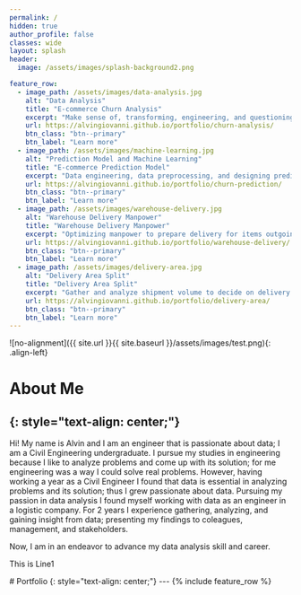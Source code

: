 ```yaml
---
permalink: /
hidden: true
author_profile: false
classes: wide
layout: splash
header:
  image: /assets/images/splash-background2.png

feature_row:
  - image_path: /assets/images/data-analysis.jpg
    alt: "Data Analysis"
    title: "E-commerce Churn Analysis"
    excerpt: "Make sense of, transforming, engineering, and questioning data to find useful information."
    url: https://alvingiovanni.github.io/portfolio/churn-analysis/
    btn_class: "btn--primary"
    btn_label: "Learn more"
  - image_path: /assets/images/machine-learning.jpg
    alt: "Prediction Model and Machine Learning"
    title: "E-commerce Prediction Model"
    excerpt: "Data engineering, data preprocessing, and designing prediction model with machine learning."
    url: https://alvingiovanni.github.io/portfolio/churn-prediction/
    btn_class: "btn--primary"
    btn_label: "Learn more"
  - image_path: /assets/images/warehouse-delivery.jpg
    alt: "Warehouse Delivery Manpower"
    title: "Warehouse Delivery Manpower"
    excerpt: "Optimizing manpower to prepare delivery for items outgoing from warehouse"
    url: https://alvingiovanni.github.io/portfolio/warehouse-delivery/
    btn_class: "btn--primary"
    btn_label: "Learn more"
  - image_path: /assets/images/delivery-area.jpg
    alt: "Delivery Area Split"
    title: "Delivery Area Split"
    excerpt: "Gather and analyze shipment volume to decide on delivery area."
    url: https://alvingiovanni.github.io/portfolio/delivery-area/
    btn_class: "btn--primary"
    btn_label: "Learn more"
---
```

![no-alignment]({{ site.url }}{{ site.baseurl }}/assets/images/test.png){: .align-left}
# About Me
{: style="text-align: center;"}
---
 Hi! My name is Alvin and I am an engineer that is passionate about data; I am a Civil Engineering undergraduate. I pursue my studies in engineering because I like to analyze problems and come up with its solution; for me engineering was a way I could solve real problems. However, having working a year as a Civil Engineer I found that data is essential in analyzing problems and its solution; thus I grew passionate about data. Pursuing my passion in data analysis I found myself working with data as an engineer in a logistic company. For 2 years I experience gathering, analyzing, and gaining insight from data; presenting my findings to coleagues, management, and stakeholders. 

Now, I am in an endeavor to advance my data analysis skill and career.

<p>This is Line1</p>
# Portfolio
{: style="text-align: center;"}
---
{% include feature_row %}




